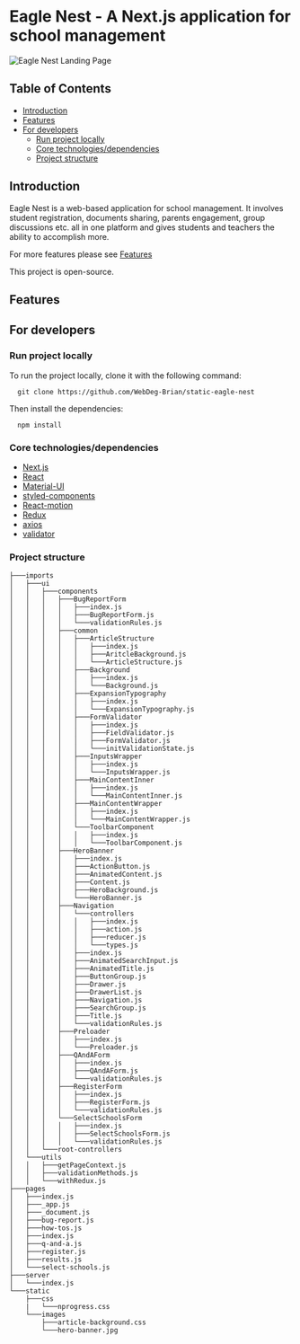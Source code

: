 # Eagle Nest - A Next.js application for school management

![Eagle Nest Landing Page](https://user-images.githubusercontent.com/43169879/48971130-b8c59e00-f00d-11e8-959e-a55c3d4d9615.png)

## Table of Contents
- [Introduction](#introduction)
- [Features](#features)
- [For developers](#for-developers)
  - [Run project locally](#run-project-locally)
  - [Core technologies/dependencies](#core-technologiesdependencies)
  - [Project structure](#project-structure)


## Introduction
Eagle Nest is a web-based application for school management. It involves student registration, documents sharing, parents engagement, group discussions etc. all in one platform and gives students and teachers the ability to accomplish more.

For more features please see [Features](#features)

This project is open-source.

## Features

## For developers

### Run project locally

To run the project locally, clone it with the following command:

```
  git clone https://github.com/WebDeg-Brian/static-eagle-nest
```

Then install the dependencies:

```
  npm install
```

### Core technologies/dependencies
- [Next.js](https://github.com/zeit/next.js)
- [React](https://github.com/facebook/react)
- [Material-UI](https://github.com/mui-org/material-ui)
- [styled-components](https://github.com/styled-components/styled-components)
- [React-motion](https://github.com/chenglou/react-motion)
- [Redux](https://github.com/reduxjs/redux)
- [axios](https://github.com/axios/axios)
- [validator](https://github.com/chriso/validator)

### Project structure

```
├───imports
│   ├───ui
│   │   ├───components
│   │   │   ├───BugReportForm
│   │   │   │   ├───index.js
│   │   │   │   ├───BugReportForm.js
│   │   │   │   └───validationRules.js
│   │   │   ├───common
│   │   │   │   ├───ArticleStructure
│   │   │   │   │   ├───index.js
│   │   │   │   │   ├───AritcleBackground.js
│   │   │   │   │   └───ArticleStructure.js
│   │   │   │   ├───Background
│   │   │   │   │   ├───index.js
│   │   │   │   │   └───Background.js
│   │   │   │   ├───ExpansionTypography
│   │   │   │   │   ├───index.js
│   │   │   │   │   └───ExpansionTypography.js
│   │   │   │   ├───FormValidator
│   │   │   │   │   ├───index.js
│   │   │   │   │   ├───FieldValidator.js
│   │   │   │   │   ├───FormValidator.js
│   │   │   │   │   └───initValidationState.js
│   │   │   │   ├───InputsWrapper
│   │   │   │   │   ├───index.js
│   │   │   │   │   └───InputsWrapper.js
│   │   │   │   ├───MainContentInner
│   │   │   │   │   ├───index.js
│   │   │   │   │   └───MainContentInner.js
│   │   │   │   ├───MainContentWrapper
│   │   │   │   │   ├───index.js
│   │   │   │   │   └───MainContentWrapper.js
│   │   │   │   └───ToolbarComponent
│   │   │   │   │   ├───index.js
│   │   │   │   │   └───ToolbarComponent.js
│   │   │   ├───HeroBanner
│   │   │   │   ├───index.js
│   │   │   │   ├───ActionButton.js
│   │   │   │   ├───AnimatedContent.js
│   │   │   │   ├───Content.js
│   │   │   │   ├───HeroBackground.js
│   │   │   │   └───HeroBanner.js
│   │   │   ├───Navigation
│   │   │   │   └───controllers
│   │   │   │   │   ├───index.js
│   │   │   │   │   ├───action.js
│   │   │   │   │   ├───reducer.js
│   │   │   │   │   └───types.js
│   │   │   │   ├───index.js
│   │   │   │   ├───AnimatedSearchInput.js
│   │   │   │   ├───AnimatedTitle.js
│   │   │   │   ├───ButtonGroup.js
│   │   │   │   ├───Drawer.js
│   │   │   │   ├───DrawerList.js
│   │   │   │   ├───Navigation.js
│   │   │   │   ├───SearchGroup.js
│   │   │   │   ├───Title.js
│   │   │   │   └───validationRules.js
│   │   │   ├───Preloader
│   │   │   │   ├───index.js
│   │   │   │   └───Preloader.js
│   │   │   ├───QAndAForm
│   │   │   │   ├───index.js
│   │   │   │   ├───QAndAForm.js
│   │   │   │   └───validationRules.js
│   │   │   ├───RegisterForm
│   │   │   │   ├───index.js
│   │   │   │   ├───RegisterForm.js
│   │   │   │   └───validationRules.js
│   │   │   └───SelectSchoolsForm
│   │   │   │   ├───index.js
│   │   │   │   ├───SelectSchoolsForm.js
│   │   │   │   └───validationRules.js
│   │   └───root-controllers
│   └───utils
│   │   ├───getPageContext.js
│   │   ├───validationMethods.js
│   │   └───withRedux.js
├───pages
│   ├───index.js
│   ├───_app.js
│   ├───_document.js
│   ├───bug-report.js
│   ├───how-tos.js
│   ├───index.js
│   ├───q-and-a.js
│   ├───register.js
│   ├───results.js
│   └───select-schools.js
├───server
│   └───index.js
└───static
    ├───css
    |   └───nprogress.css   
    └───images
        ├───article-background.css
        └───hero-banner.jpg
```
